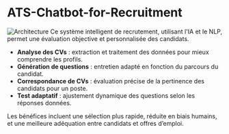 # ATS-Chatbot-for-Recruitment 
![Architecture]()
Ce système intelligent de recrutement, utilisant l'IA et le NLP, permet une évaluation objective et personnalisée des candidats.  

- **Analyse des CVs** : extraction et traitement des données pour mieux comprendre les profils.  
- **Génération de questions** : entretien adapté en fonction du parcours du candidat.  
- **Correspondance de CVs** : évaluation précise de la pertinence des candidats pour un poste.  
- **Test adaptatif** : ajustement dynamique des questions selon les réponses données.  

Les bénéfices incluent une sélection plus rapide, réduite en biais humains, et une meilleure adéquation entre candidats et offres d’emploi.  


